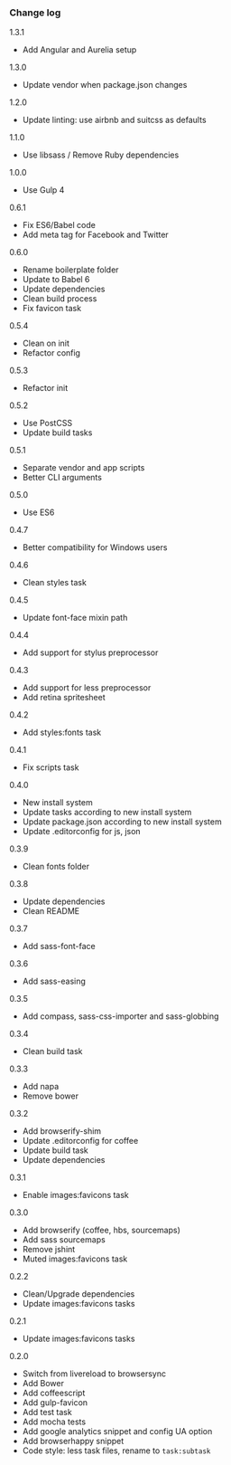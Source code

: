 ### Change log

1.3.1

* Add Angular and Aurelia setup

1.3.0

* Update vendor when package.json changes

1.2.0

* Update linting: use airbnb and suitcss as defaults

1.1.0

* Use libsass / Remove Ruby dependencies

1.0.0

* Use Gulp 4

0.6.1

* Fix ES6/Babel code
* Add meta tag for Facebook and Twitter

0.6.0

* Rename boilerplate folder
* Update to Babel 6
* Update dependencies
* Clean build process
* Fix favicon task

0.5.4

* Clean on init
* Refactor config

0.5.3

* Refactor init

0.5.2

* Use PostCSS
* Update build tasks

0.5.1

* Separate vendor and app scripts
* Better CLI arguments

0.5.0

* Use ES6

0.4.7

* Better compatibility for Windows users

0.4.6

* Clean styles task

0.4.5

* Update font-face mixin path

0.4.4

* Add support for stylus preprocessor

0.4.3

* Add support for less preprocessor
* Add retina spritesheet

0.4.2

* Add styles:fonts task

0.4.1

* Fix scripts task

0.4.0

* New install system
* Update tasks according to new install system
* Update package.json according to new install system
* Update .editorconfig for js, json

0.3.9

* Clean fonts folder

0.3.8

* Update dependencies
* Clean README

0.3.7

* Add sass-font-face

0.3.6

* Add sass-easing

0.3.5

* Add compass, sass-css-importer and sass-globbing

0.3.4

* Clean build task

0.3.3

* Add napa
* Remove bower

0.3.2

* Add browserify-shim
* Update .editorconfig for coffee
* Update build task
* Update dependencies

0.3.1

* Enable images:favicons task

0.3.0

* Add browserify (coffee, hbs, sourcemaps)
* Add sass sourcemaps
* Remove jshint
* Muted images:favicons task

0.2.2

* Clean/Upgrade dependencies
* Update images:favicons tasks

0.2.1

* Update images:favicons tasks

0.2.0

* Switch from livereload to browsersync
* Add Bower
* Add coffeescript
* Add gulp-favicon
* Add test task
* Add mocha tests
* Add google analytics snippet and config UA option
* Add browserhappy snippet
* Code style: less task files, rename to `task:subtask`
